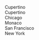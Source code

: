 <!DOCTYPE html>
<html lang="en">
<head>
<meta charset="UTF-8">
<meta name="viewport" content="width=device-width, initial-scale=1.0">
<title>Select Box</title>
<style>
* {
  margin: 0;
  padding: 0;
  box-sizing: border-box;
}

body {
  background: #121212;
  font-family: -apple-system, BlinkMacSystemFont, "SF Pro Text", "Helvetica Neue", sans-serif;
}

.select-container {
  position: relative;
  width: 320px;
}

.select-box {
  width: 100%;
  padding: 14px 50px 14px 24px;
  background: rgba(40,40,40,0.9);
  border: 1px solid rgba(255,255,255,0.1);
  border-radius: 12px;
  color: #fff;
  font-size: 18px;
  cursor: pointer;
  position: relative;
  transition: all 0.2s;
  display: flex;
  align-items: center;
  justify-content: space-between;
}

.arrow {
  position: absolute;
  right: 20px;
}

.dropdown {
  position: absolute;
  top: calc(100% + 8px);
  left: 0;
  right: 0;
  background: rgba(40,40,40,0.95);
  border: 1px solid rgba(255,255,255,0.1);
  border-radius: 12px;
  overflow: hidden;
  opacity: 0;
  transform: translateY(-10px);
  pointer-events: none;
  transition: all 0.2s;
}

.dropdown.active {
  opacity: 1;
  transform: translateY(0);
  pointer-events: all;
}

.option {
  padding: 14px 24px;
  color: rgba(255,255,255,0.8);
  cursor: pointer;
  transition: all 0.15s;
  font-size: 18px;
}

.option:hover {
  background: rgba(255,255,255,0.08);
  color: #fff;
}

.option.selected {
  color: #fff;
  background: rgba(255,255,255,0.05);
}
</style>
</head>
<body>
<div class="select-container">
  <div class="select-box">
    <span>Cupertino</span>
    <svg class="arrow" width="12" height="8" viewBox="0 0 12 8" fill="none">
      <path d="M1 1.5L6 6.5L11 1.5" stroke="rgba(255,255,255,0.7)" stroke-width="1.5" stroke-linecap="round" stroke-linejoin="round"/>
    </svg>
  </div>
  <div class="dropdown active">
    <div class="option selected">Cupertino</div>
    <div class="option">Chicago</div>
    <div class="option">Monaco</div>
    <div class="option">San Francisco</div>
    <div class="option">New York</div>
  </div>
</div>
</body>
</html>